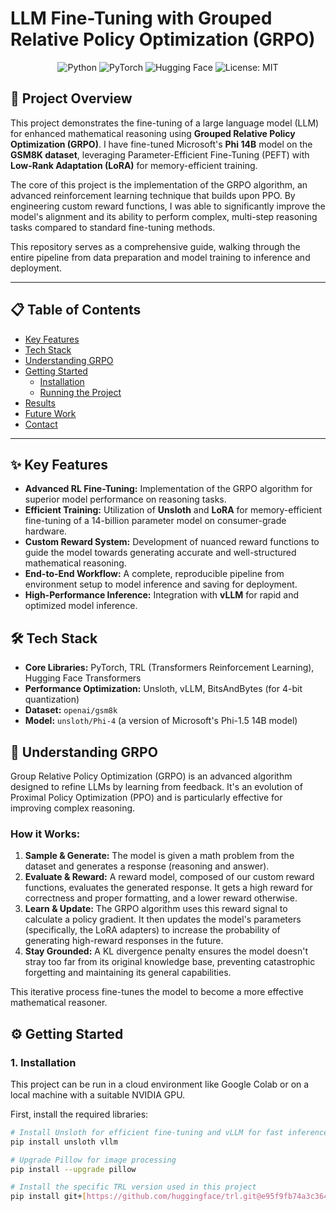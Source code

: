 # LLM Fine-Tuning with Grouped Relative Policy Optimization (GRPO)

<p align="center">
  <img src="https://img.shields.io/badge/Python-3776AB?style=for-the-badge&logo=python&logoColor=white" alt="Python">
  <img src="https://img.shields.io/badge/PyTorch-%23EE4C2C.svg?style=for-the-badge&logo=PyTorch&logoColor=white" alt="PyTorch">
  <img src="https://img.shields.io/badge/%F0%9F%A4%97%20Hugging%20Face-blue?style=for-the-badge" alt="Hugging Face">
  <img src="https://img.shields.io/badge/License-MIT-yellow.svg?style=for-the-badge" alt="License: MIT">
</p>

## 🚀 Project Overview

This project demonstrates the fine-tuning of a large language model (LLM) for enhanced mathematical reasoning using **Grouped Relative Policy Optimization (GRPO)**. I have fine-tuned Microsoft's **Phi 14B** model on the **GSM8K dataset**, leveraging Parameter-Efficient Fine-Tuning (PEFT) with **Low-Rank Adaptation (LoRA)** for memory-efficient training.

The core of this project is the implementation of the GRPO algorithm, an advanced reinforcement learning technique that builds upon PPO. By engineering custom reward functions, I was able to significantly improve the model's alignment and its ability to perform complex, multi-step reasoning tasks compared to standard fine-tuning methods.

This repository serves as a comprehensive guide, walking through the entire pipeline from data preparation and model training to inference and deployment.

---

## 📋 Table of Contents
* [Key Features](#-key-features)
* [Tech Stack](#️-tech-stack)
* [Understanding GRPO](#-understanding-grpo)
* [Getting Started](#️-getting-started)
  * [Installation](#1-installation)
  * [Running the Project](#2-running-the-project)
* [Results](#-results)
* [Future Work](#-future-work)
* [Contact](#-contact)

---

## ✨ Key Features

* **Advanced RL Fine-Tuning:** Implementation of the GRPO algorithm for superior model performance on reasoning tasks.
* **Efficient Training:** Utilization of **Unsloth** and **LoRA** for memory-efficient fine-tuning of a 14-billion parameter model on consumer-grade hardware.
* **Custom Reward System:** Development of nuanced reward functions to guide the model towards generating accurate and well-structured mathematical reasoning.
* **End-to-End Workflow:** A complete, reproducible pipeline from environment setup to model inference and saving for deployment.
* **High-Performance Inference:** Integration with **vLLM** for rapid and optimized model inference.

## 🛠️ Tech Stack

* **Core Libraries:** PyTorch, TRL (Transformers Reinforcement Learning), Hugging Face Transformers
* **Performance Optimization:** Unsloth, vLLM, BitsAndBytes (for 4-bit quantization)
* **Dataset:** `openai/gsm8k`
* **Model:** `unsloth/Phi-4` (a version of Microsoft's Phi-1.5 14B model)

## 🧠 Understanding GRPO

Group Relative Policy Optimization (GRPO) is an advanced algorithm designed to refine LLMs by learning from feedback. It's an evolution of Proximal Policy Optimization (PPO) and is particularly effective for improving complex reasoning.

### How it Works:

1.  **Sample & Generate:** The model is given a math problem from the dataset and generates a response (reasoning and answer).
2.  **Evaluate & Reward:** A reward model, composed of our custom reward functions, evaluates the generated response. It gets a high reward for correctness and proper formatting, and a lower reward otherwise.
3.  **Learn & Update:** The GRPO algorithm uses this reward signal to calculate a policy gradient. It then updates the model's parameters (specifically, the LoRA adapters) to increase the probability of generating high-reward responses in the future.
4.  **Stay Grounded:** A KL divergence penalty ensures the model doesn't stray too far from its original knowledge base, preventing catastrophic forgetting and maintaining its general capabilities.

This iterative process fine-tunes the model to become a more effective mathematical reasoner.

## ⚙️ Getting Started

### 1. Installation

This project can be run in a cloud environment like Google Colab or on a local machine with a suitable NVIDIA GPU.

First, install the required libraries:

```bash
# Install Unsloth for efficient fine-tuning and vLLM for fast inference
pip install unsloth vllm

# Upgrade Pillow for image processing
pip install --upgrade pillow

# Install the specific TRL version used in this project
pip install git+[https://github.com/huggingface/trl.git@e95f9fb74a3c3647b86f251b7e230ec51c64b72b](https://github.com/huggingface/trl.git@e95f9fb74a3c3647b86f251b7e230ec51c64b72b)
